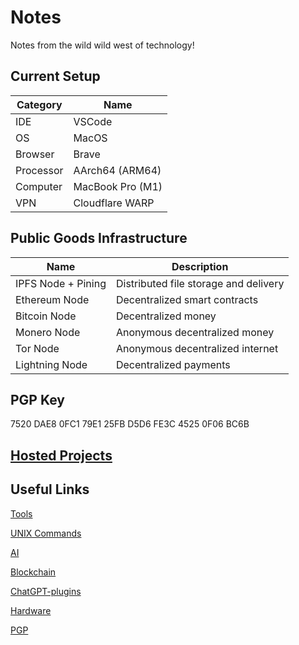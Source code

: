 # Notes

Notes from the wild wild west of technology!

## Current Setup

| Category  | Name             |
| --------- | ---------------- |
| IDE       | VSCode           |
| OS        | MacOS            |
| Browser   | Brave            |
| Processor | AArch64 (ARM64)  |
| Computer  | MacBook Pro (M1) |
| VPN       | Cloudflare WARP  |

## Public Goods Infrastructure

| Name               | Description                           |
| ------------------ | ------------------------------------- |
| IPFS Node + Pining | Distributed file storage and delivery |
| Ethereum Node      | Decentralized smart contracts         |
| Bitcoin Node       | Decentralized money                   |
| Monero Node        | Anonymous decentralized money         |
| Tor Node           | Anonymous decentralized internet      |
| Lightning Node     | Decentralized payments                |

## PGP Key

7520 DAE8 0FC1 79E1 25FB D5D6 FE3C 4525 0F06 BC6B

## [Hosted Projects](Projects/hosted.md)

## Useful Links

[Tools](Notes/Tools.md)

[UNIX Commands](Notes/system_commands.md)

[AI](Notes/AI.md)

[Blockchain](Notes/blockchain.md)

[ChatGPT-plugins](Notes/ChatGPT-plugins.md)

[Hardware](Notes/hardware.md)

[PGP](Notes/pgp.md)
